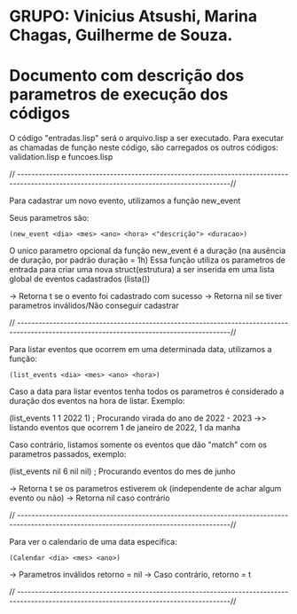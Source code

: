 # GRUPO: Vinicius Atsushi, Marina Chagas, Guilherme de Souza.

# Documento com descrição dos parametros de execução dos códigos

O código "entradas.lisp" será o arquivo.lisp a ser executado.
Para executar as chamadas de função neste código, são carregados os outros códigos: validation.lisp e funcoes.lisp

// ------------------------------------------------------------------------------------------------------------------------------------------//

Para cadastrar um novo evento, utilizamos a função new_event

Seus parametros são:

    (new_event <dia> <mes> <ano> <hora> <"descrição"> <duracao>)

O unico parametro opcional da função new_event é a duração (na ausência de duração, por padrão duração = 1h)
Essa função utiliza os parametros de entrada para criar uma nova struct(estrutura) a ser inserida em uma lista global de eventos cadastrados (lista())

-> Retorna t se o evento foi cadastrado com sucesso
-> Retorna nil se tiver parametros inválidos/Não conseguir cadastrar

// ------------------------------------------------------------------------------------------------------------------------------------------//

Para listar eventos que ocorrem em uma determinada data, utilizamos a função:

    (list_events <dia> <mes> <ano> <hora>)

Caso a data para listar eventos tenha todos os parametros é considerado a duração dos eventos na hora de listar.
Exemplo:

(list_events 1 1 2022 1)       ; Procurando virada do ano de 2022 - 2023 ->> listando eventos que ocorrem 1 de janeiro de 2022, 1 da manha

Caso contrário, listamos somente os eventos que dão "match" com os parametros passados, exemplo:

(list_events nil 6 nil nil)    ; Procurando eventos do mes de junho

-> Retorna t se os parametros estiverem ok (independente de achar algum evento ou não)
-> Retorna nil caso contrário

// ------------------------------------------------------------------------------------------------------------------------------------------//

Para ver o calendario de uma data especifica:

    (Calendar <dia> <mes> <ano>)

-> Parametros inválidos retorno = nil 
-> Caso contrário, retorno = t 

// ------------------------------------------------------------------------------------------------------------------------------------------//